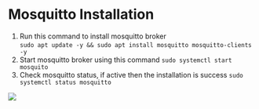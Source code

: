 # Mosquitto Installation

1. Run this command to install mosquitto broker<br />
```sudo apt update -y && sudo apt install mosquitto mosquitto-clients -y```<br />
2. Start mosquitto broker using this command
   ```sudo systemctl start mosquito```
3. Check mosquitto status, if active then the installation is success
   ```sudo systemctl status mosquitto```<br />
<img src="mqtt.png">

